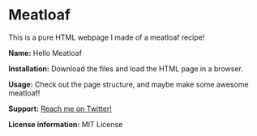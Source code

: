 # Meatloaf
This is a pure HTML webpage I made of a meatloaf recipe!

**Name:** Hello Meatloaf

**Installation:** Download the files and load the HTML page in a browser.

**Usage:** Check out the page structure, and maybe make some awesome meatloaf!

**Support:** [Reach me on Twitter!](http://twitter.com/maltbamorgan)

**License information:** MIT License
